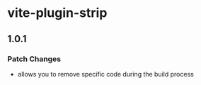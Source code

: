 # vite-plugin-strip

## 1.0.1

### Patch Changes

- allows you to remove specific code during the build process
